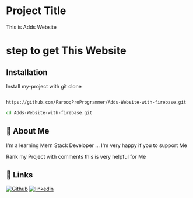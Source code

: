 
# Project Title
This is Adds Website 

# step to get This Website



## Installation

Install my-project with git clone

```bash

https://github.com/FarooqProProgrammer/Adds-Website-with-firebase.git
```
```bash
cd Adds-Website-with-firebase.git
```

## 🚀 About Me
I'm a learning Mern Stack Developer ...
I'm very happy if you to support Me

Rank my Project with comments this is very helpful for Me


## 🔗 Links
[![Github](https://img.shields.io/badge/my_portfolio-000?style=for-the-badge&logo=ko-fi&logoColor=white)](https://github.com/FarooqProProgrammer)
[![linkedin](https://img.shields.io/badge/linkedin-0A66C2?style=for-the-badge&logo=linkedin&logoColor=white)](https://www.linkedin.com/in/farooq-ayub-9177b7242/?lipi=urn%3Ali%3Apage%3Ad_flagship3_feed%3BYwMQ4x6DSdqkDTQRRXekXQ%3D%3D)

